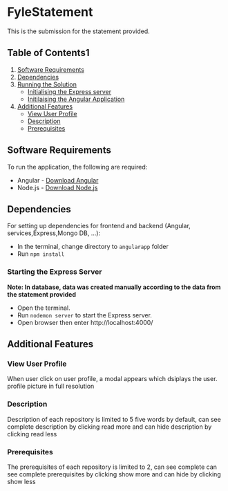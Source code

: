 # FyleStatement
This is the submission for the statement provided.

## Table of Contents1
1. [Software Requirements](#software-requirements)
2. [Dependencies](#dependencies)
3. [Running the Solution](#running-the-solution)
	- [Initialising the Express server](#Initialising-the-express-server)
	- [Initilaising the Angular Application](#Initialising-the-angular-application)
4. [Additional Features](#bonus-features)
	- [View User Profile](#view-user-profile)
    - [Description](#description)
    - [Prerequisites](#prerequisites)

## Software Requirements
To run the application, the following  are required:
- Angular - [Download Angular](https://angular.io/guide/setup-local)
- Node.js - [Download Node.js](https://nodejs.org/en/)

## Dependencies
For setting up dependencies for frontend and backend (Angular, services,Express,Mongo DB, ...):
- In the terminal, change directory to `angularapp` folder
- Run `npm install`


### Starting the Express Server

**Note: In database, data was created manually according to the data from the statement provided**

- Open the terminal.
- Run `nodemon server` to start the Express server.
- Open browser then enter http://localhost:4000/

## Additional Features

### View User Profile
When user click on user profile, a modal appears which dsiplays the user. profile picture in  full resolution

### Description
Description of each repository is limited to 5 five words by default, can see complete description by clicking read more and can hide description by clicking read less

### Prerequisites
The prerequisites of each repository is limited to 2, can see complete can see complete prerequisites by clicking show more and can hide by clicking show less 

